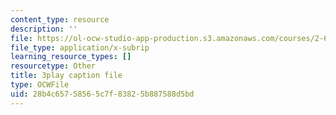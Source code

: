 ```yaml
---
content_type: resource
description: ''
file: https://ol-ocw-studio-app-production.s3.amazonaws.com/courses/2-627-fundamentals-of-photovoltaics-fall-2013/28b4c65758565c7f83825b887588d5bd_69H3kTwques.vtt
file_type: application/x-subrip
learning_resource_types: []
resourcetype: Other
title: 3play caption file
type: OCWFile
uid: 28b4c657-5856-5c7f-8382-5b887588d5bd
---
```

